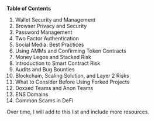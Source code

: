 **Table of Contents**

1) Wallet Security and Management
2) Browser Privacy and Security
3) Password Management
4) Two Factor Authentication
5) Social Media: Best Practices
6) Using AMMs and Confirming Token Contracts
7) Money Legos and Stacked Risk
8) Introduction to Smart Contract Risk
9) Audits and Bug Bounties
10) Blockchain, Scaling Solution, and Layer 2 Risks
11) What to Consider Before Using Forked Projects
12) Doxxed Teams and Anon Teams
13) ENS Domains
14) Common Scams in DeFi

Over time, I will add to this list and include more resources.
